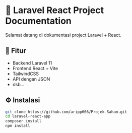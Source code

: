 # 📖 Laravel React Project Documentation

Selamat datang di dokumentasi project Laravel + React.

## 🚀 Fitur
- Backend Laravel 11
- Frontend React + Vite
- TailwindCSS
- API dengan JSON
- dsb...

## ⚙️ Instalasi
```bash
git clone https://github.com/aripp666/Projek-Saham.git
cd laravel-react-app
composer install
npm install
